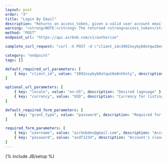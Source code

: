 ```yaml
---
layout: post
order: "3"
title: "Login By Email"
description: "Returns an access_token, given a valid user account email and password."
warning: "<strong>NOTE:</strong> The returned <strong>access_token</strong> is required to hit logged-in endpoints."
method: "POST"
endpoint_url: "https://api.airbnb.com/v1/authorize"

complete_curl_request: "curl -X POST -d \"client_id=3092nxybyb0otqw18e8nh5nty\" -d \"locale=en-US\" -d \"currency=USD\" -F grant_type=password -F password=asdf1234 -F username=airbnbdev@gmail.com https://api.airbnb.com/v1/authorize"

category: "endpoint"
tags: []

default_required_url_parameters: [
	{ key: "client_id", value: "3092nxybyb0otqw18e8nh5nty", description: "API Key" }
]

optional_url_parameters: [
	{ key: "locale", value: "en-US", description: "Desired lagnuage" },
	{ key: "currency", value: "USD", description: "Currency for listings" }
]

default_required_form_parameters: [
	{ key: "grant_type", value: "password", description: "Required for email authentication (as opposed to OAuth)" }
]

required_form_parameters: [
	{ key: "username", value: "airbnbdev@gmail.com", description: "Account's email address" },
	{ key: "password", value: "asdf1234", description: "Account's clear-text password (note: endpoint uses HTTPS)" }
]
---
```

{% include JB/setup %}
